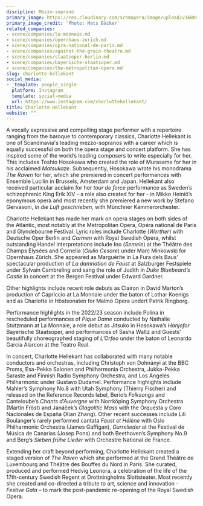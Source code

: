 ```yaml
---
discipline: Mezzo-soprano
primary_image: https://res.cloudinary.com/schmopera/image/upload/v1680905464/media/2023/04/CharlotteHellekant_MatsB%C3%A4cker_o4qepc.jpg
primary_image_credit: 'Photo: Mats Bäcker'
related_companies:
- scene/companies/la-monnaie.md
- scene/companies/opernhaus-zurich.md
- scene/companies/opra-national-de-paris.md
- scene/companies/against-the-grain-theatre.md
- scene/companies/staatsoper-berlin.md
- scene/companies/bayerische-staatsoper.md
- scene/companies/the-metropolitan-opera.md
slug: charlotte-hellekant
social_media:
- _template: people_single
  platform: Instagram
  template: social-media
  url: https://www.instagram.com/charlottehellekant/
title: Charlotte Hellekant
website: ""
---
```

A vocally expressive and compelling stage performer with a repertoire ranging from the baroque to contemporary classics, Charlotte Hellekant is one of Scandinavia's leading mezzo-sopranos with a career which is equally successful on both the opera stage and concert platform. She has inspired some of the world’s leading composers to write especially for her. This includes Toshio Hosokawa who created the role of Murasame for her in his acclaimed _Matsukaze_. Subsequently, Hosokawa wrote his monodrama _The Raven_ for her, which she premiered in concert performances with Ensemble Lucilin in Brussels, Amsterdam and Japan. Hellekant also received particular acclaim for her _tour de force_ performance as Sweden’s schizophrenic King Erik XIV - a role also created for her - in Mikko Heiniö’s eponymous opera and most recently she premiered a new work by Stefano Gervasoni, _In die Luft geschrieben_, with Münchner Kammerorchester.

Charlotte Hellekant has made her mark on opera stages on both sides of the Atlantic, most notably at the Metropolitan Opera, Opéra national de Paris and Glyndebourne Festival. Lyric roles include Charlotte (_Werther_) with Deutsche Oper Berlin and _Carmen_ with Royal Swedish Opera, whilst outstanding Handel interpretations include Ino (_Semele_) at the Théâtre des Champs Elysées and Cornelia (_Giulio Cesare_) under Marc Minkowski for Opernhaus Zürich. She appeared as Marguérite in La Fura dels Baus’ spectacular production of _La damnation de Faust_ at Salzburger Festspiele under Sylvain Cambreling and sang the role of Judith in _Duke Bluebeard’s Castle_ in concert at the Bergen Festival under Edward Gardner. 

Other highlights include recent role debuts as Clairon in David Marton’s production of Capriccio at La Monnaie under the baton of Lothar Koenigs and as Charlotte in Höstsonaten for Malmö Opera undert Patrik Ringborg.

Performance highlights in the 2022/23 season include Polina in rescheduled performances of _Pique Dame_ conducted by Nathalie Stutzmann at La Monnaie, a role debut as Jitsuko in Hosokawa’s _Hanjofor_ Bayerische Staatsoper, and performances of Sasha Waltz and Guests’ beautifully choreographed staging of _L’Orfeo_ under the baton of Leonardo Garcia Alarcon at the Teatro Real. 

In concert, Charlotte Hellekant has collaborated with many notable conductors and orchestras, including Christoph von Dohnányi at the BBC Proms, Esa-Pekka Salonen and Philharmonia Orchestra, Jukka-Pekka Saraste and Finnish Radio Symphony Orchestra, and Los Angeles Philharmonic under Gustavo Dudamel. Performance highlights include Mahler’s Symphony No.8 with Utah Symphony (Thierry Fischer) and released on the Reference Records label, Berio’s _Folksongs_ and Canteloube’s _Chants d’Auvergne_ with Norrköping Symphony Orchestra (Martin Fröst) and Janáček’s _Glagolitic Mass_ with the Orquesta y Coro Nacionales de España (Xian Zhang). Other recent successes include Lili Boulanger’s rarely performed cantata _Faust et Hélène_ with Oslo Philharmonic Orchestra (James Gaffigan), _Gurrelieder_ at the Festival de Música de Canarias (Josep Pons) and both Beethoven’s Symphony No.9 and Berg’s _Sieben frühe Lieder_ with Orchestre National de France. 

Extending her craft beyond performing, Charlotte Hellekant created a staged version of _The Raven_ which she performed at the Grand Théâtre de Luxembourg and Théâtre des Bouffes du Nord in Paris. She curated, produced and performed Hedvig Leonora, a celebration of the life of the 17th-century Swedish Regent at Drottningholms Slottsteater. Most recently she created and co-directed a tribute to art, science and innovation - _Festive Gala_ – to mark the post-pandemic re-opening of the Royal Swedish Opera.